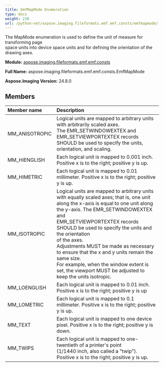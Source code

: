 ```yaml
---
title: EmfMapMode Enumeration
type: docs
weight: 210
url: /python-net/aspose.imaging.fileformats.emf.emf.consts/emfmapmode/
---
```


The MapMode enumeration is used to define the unit of measure for transforming page <br/>            space units into device space units and for defining the orientation of the drawing axes.

**Module:** [aspose.imaging.fileformats.emf.emf.consts](/imaging/python-net/aspose.imaging.fileformats.emf.emf.consts/)

**Full Name:** aspose.imaging.fileformats.emf.emf.consts.EmfMapMode

**Aspose.Imaging Version:** 24.8.0

## **Members**
| **Member name** | **Description** |
| :- | :- |
| MM_ANISOTROPIC | Logical units are mapped to arbitrary units with arbitrarily scaled axes. <br/>            The EMR_SETWINDOWEXTEX and EMR_SETVIEWPORTEXTEX records SHOULD be used to specify the units, <br/>            orientation, and scaling. |
| MM_HIENGLISH | Each logical unit is mapped to 0.001 inch. Positive x is to the right; positive y is up. |
| MM_HIMETRIC | Each logical unit is mapped to 0.01 millimeter. Positive x is to the right; positive y is up. |
| MM_ISOTROPIC | Logical units are mapped to arbitrary units with equally scaled axes; that is, one unit <br/>            along the x-axis is equal to one unit along the y-axis. The EMR_SETWINDOWEXTEX and <br/>            EMR_SETVIEWPORTEXTEX records SHOULD be used to specify the units and the orientation <br/>            of the axes.<br/>            Adjustments MUST be made as necessary to ensure that the x and y units remain the same size. <br/>            For example, when the window extent is set, the viewport MUST be adjusted to keep the units isotropic. |
| MM_LOENGLISH | Each logical unit is mapped to 0.01 inch. Positive x is to the right; positive y is up |
| MM_LOMETRIC | Each logical unit is mapped to 0.1 millimeter. Positive x is to the right; positive y is up. |
| MM_TEXT | Each logical unit is mapped to one device pixel. Positive x is to the right; positive y is down. |
| MM_TWIPS | Each logical unit is mapped to one-twentieth of a printer's point <br/>            (1/1440 inch, also called a "twip"). Positive x is to the right; positive y is up. |
